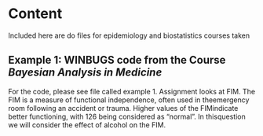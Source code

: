 # Content
Included here are do files for epidemiology and biostatistics courses taken

## Example 1: WINBUGS code from the Course *Bayesian Analysis in Medicine*

For the code, please see file called example 1. Assignment looks at FIM. The  FIM  is  a  measure  of  functional  independence,  often  used  in  theemergency room following an accident or trauma.  Higher values of the FIMindicate better functioning, with 126 being considered as “normal”.  In thisquestion we will consider the effect of alcohol on the FIM.

